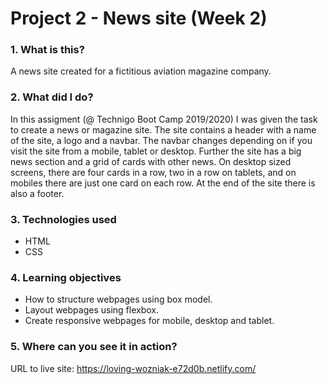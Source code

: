 # Project 2 - News site (Week 2)

### 1. What is this?

A news site created for a fictitious aviation magazine company.

### 2. What did I do?

In this assigment (@ Technigo Boot Camp 2019/2020) I was given the task to create a news or magazine site. The site contains a header with a name of the site, a logo and a navbar. The navbar changes depending on if you visit the site from a mobile, tablet or desktop. Further the site has a big news section and a grid of cards with other news. On desktop sized screens, there are four cards in a row, two in a row on tablets, and on mobiles there are just one card on each row. At the end of the site there is also a footer.

### 3. Technologies used

- HTML
- CSS

### 4. Learning objectives

- How to structure webpages using box model.
- Layout webpages using flexbox.
- Create responsive webpages for mobile, desktop and tablet.

### 5. Where can you see it in action?

URL to live site: https://loving-wozniak-e72d0b.netlify.com/
